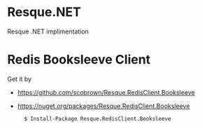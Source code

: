 Resque.NET
==========

Resque .NET implimentation

Redis Booksleeve Client
=======================

Get it by
* https://github.com/scobrown/Resque.RedisClient.Booksleeve
* https://nuget.org/packages/Resque.RedisClient.Booksleeve

		$ Install-Package Resque.RedisClient.Booksleeve